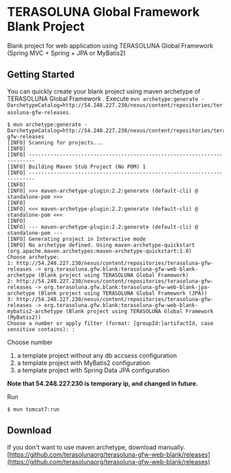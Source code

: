 # TERASOLUNA Global Framework Blank Project

Blank project for web application using TERASOLUNA Global Framework (Spring MVC + Spring + JPA or MyBatis2)


## Getting Started

You can quickly create your blank project using maven archetype of TERASOLUNA Global Framework .
Execute `mvn archetype:generate -DarchetypeCatalog=http://54.248.227.230/nexus/content/repositories/terasoluna-gfw-releases`.

	$ mvn archetype:generate -DarchetypeCatalog=http://54.248.227.230/nexus/content/repositories/terasoluna-gfw-releases
	[INFO] Scanning for projects...
	[INFO]
	[INFO] ------------------------------------------------------------------------
	[INFO] Building Maven Stub Project (No POM) 1
	[INFO] ------------------------------------------------------------------------
	[INFO]
	[INFO] >>> maven-archetype-plugin:2.2:generate (default-cli) @ standalone-pom >>>
	[INFO]
	[INFO] <<< maven-archetype-plugin:2.2:generate (default-cli) @ standalone-pom <<<
	[INFO]
	[INFO] --- maven-archetype-plugin:2.2:generate (default-cli) @ standalone-pom ---
	[INFO] Generating project in Interactive mode
	[INFO] No archetype defined. Using maven-archetype-quickstart (org.apache.maven.archetypes:maven-archetype-quickstart:1.0)
	Choose archetype:
	1: http://54.248.227.230/nexus/content/repositories/terasoluna-gfw-releases -> org.terasoluna.gfw.blank:terasoluna-gfw-web-blank-archetype (Blank project using TERASOLUNA Global Framework)
	2: http://54.248.227.230/nexus/content/repositories/terasoluna-gfw-releases -> org.terasoluna.gfw.blank:terasoluna-gfw-web-blank-jpa-archetype (Blank project using TERASOLUNA Global Framework (JPA))
	3: http://54.248.227.230/nexus/content/repositories/terasoluna-gfw-releases -> org.terasoluna.gfw.blank:terasoluna-gfw-web-blank-mybatis2-archetype (Blank project using TERASOLUNA Global Framework (MyBatis2))
	Choose a number or apply filter (format: [groupId:]artifactId, case sensitive contains): : 

Choose number

1. a template project without any db accsess configuration
2. a template project with MyBatis2 configuration
3. a template project with Spring Data JPA configuration 

**Note that 54.248.227.230 is temporary ip, and changed in future.**


Run

    $ mvn tomcat7:run

## Download

If you don't want to use maven archetype, download manually.
[https://github.com/terasolunaorg/terasoluna-gfw-web-blank/releases](https://github.com/terasolunaorg/terasoluna-gfw-web-blank/releases)
